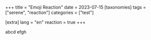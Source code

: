 +++
title = "Emoji Reaction"
date = 2023-07-15
[taxonomies]
tags = ["serene", "reaction"]
categories = ["test"]

[extra]
lang = "en"
reaction = true
+++


abcd
efgh

